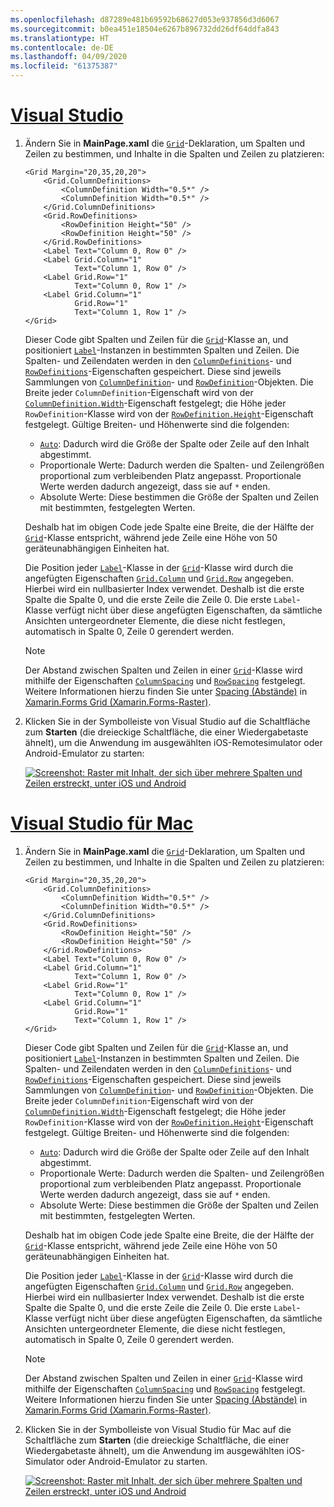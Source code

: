 ```yaml
---
ms.openlocfilehash: d87289e481b69592b68627d053e937856d3d6067
ms.sourcegitcommit: b0ea451e18504e6267b896732dd26df64ddfa843
ms.translationtype: HT
ms.contentlocale: de-DE
ms.lasthandoff: 04/09/2020
ms.locfileid: "61375387"
---
```

# <a name="visual-studio"></a>[Visual Studio](#tab/vswin)

1. Ändern Sie in **MainPage.xaml** die [`Grid`](xref:Xamarin.Forms.Grid)-Deklaration, um Spalten und Zeilen zu bestimmen, und Inhalte in die Spalten und Zeilen zu platzieren:

    ```xaml
    <Grid Margin="20,35,20,20">
        <Grid.ColumnDefinitions>
            <ColumnDefinition Width="0.5*" />
            <ColumnDefinition Width="0.5*" />
        </Grid.ColumnDefinitions>
        <Grid.RowDefinitions>
            <RowDefinition Height="50" />
            <RowDefinition Height="50" />
        </Grid.RowDefinitions>
        <Label Text="Column 0, Row 0" />
        <Label Grid.Column="1"
               Text="Column 1, Row 0" />
        <Label Grid.Row="1"
               Text="Column 0, Row 1" />
        <Label Grid.Column="1"
               Grid.Row="1"
               Text="Column 1, Row 1" />
    </Grid>
    ```

    Dieser Code gibt Spalten und Zeilen für die [`Grid`](xref:Xamarin.Forms.Grid)-Klasse an, und positioniert [`Label`](xref:Xamarin.Forms.Label)-Instanzen in bestimmten Spalten und Zeilen. Die Spalten- und Zeilendaten werden in den [`ColumnDefinitions`](xref:Xamarin.Forms.Grid.ColumnDefinitions)- und [`RowDefinitions`](xref:Xamarin.Forms.Grid.RowDefinitions)-Eigenschaften gespeichert. Diese sind jeweils Sammlungen von [`ColumnDefinition`](xref:Xamarin.Forms.ColumnDefinition)- und [`RowDefinition`](xref:Xamarin.Forms.RowDefinition)-Objekten. Die Breite jeder `ColumnDefinition`-Eigenschaft wird von der [`ColumnDefinition.Width`](xref:Xamarin.Forms.ColumnDefinition.Width)-Eigenschaft festgelegt; die Höhe jeder `RowDefinition`-Klasse wird von der [`RowDefinition.Height`](xref:Xamarin.Forms.RowDefinition.Height)-Eigenschaft festgelegt. Gültige Breiten- und Höhenwerte sind die folgenden:

    - [`Auto`](xref:Xamarin.Forms.GridUnitType.Auto): Dadurch wird die Größe der Spalte oder Zeile auf den Inhalt abgestimmt.
    - Proportionale Werte: Dadurch werden die Spalten- und Zeilengrößen proportional zum verbleibenden Platz angepasst. Proportionale Werte werden dadurch angezeigt, dass sie auf `*` enden.
    - Absolute Werte: Diese bestimmen die Größe der Spalten und Zeilen mit bestimmten, festgelegten Werten.

    Deshalb hat im obigen Code jede Spalte eine Breite, die der Hälfte der [`Grid`](xref:Xamarin.Forms.Grid)-Klasse entspricht, während jede Zeile eine Höhe von 50 geräteunabhängigen Einheiten hat.

    Die Position jeder [`Label`](xref:Xamarin.Forms.Label)-Klasse in der [`Grid`](xref:Xamarin.Forms.Grid)-Klasse wird durch die angefügten Eigenschaften [`Grid.Column`](xref:Xamarin.Forms.Grid.ColumnProperty) und [`Grid.Row`](xref:Xamarin.Forms.Grid.RowProperty) angegeben. Hierbei wird ein nullbasierter Index verwendet. Deshalb ist die erste Spalte die Spalte 0, und die erste Zeile die Zeile 0. Die erste `Label`-Klasse verfügt nicht über diese angefügten Eigenschaften, da sämtliche Ansichten untergeordneter Elemente, die diese nicht festlegen, automatisch in Spalte 0, Zeile 0 gerendert werden.

    > [!NOTE]
    > Der Abstand zwischen Spalten und Zeilen in einer [`Grid`](xref:Xamarin.Forms.Grid)-Klasse wird mithilfe der Eigenschaften [`ColumnSpacing`](xref:Xamarin.Forms.Grid.ColumnSpacing) und [`RowSpacing`](xref:Xamarin.Forms.Grid.RowSpacing) festgelegt. Weitere Informationen hierzu finden Sie unter [Spacing (Abstände)](~/xamarin-forms/user-interface/layouts/grid.md#spacing) in [Xamarin.Forms Grid (Xamarin.Forms-Raster)](~/xamarin-forms/user-interface/layouts/grid.md).

1. Klicken Sie in der Symbolleiste von Visual Studio auf die Schaltfläche zum **Starten** (die dreieckige Schaltfläche, die einer Wiedergabetaste ähnelt), um die Anwendung im ausgewählten iOS-Remotesimulator oder Android-Emulator zu starten:

    [![Screenshot: Raster mit Inhalt, der sich über mehrere Spalten und Zeilen erstreckt, unter iOS und Android](../images/columns-rows.png "Raster mit Inhalt in Spalten und Zeilen")](../images/columns-rows-large.png#lightbox "Raster mit Inhalt in Spalten und Zeilen")

# <a name="visual-studio-for-mac"></a>[Visual Studio für Mac](#tab/vsmac)

1. Ändern Sie in **MainPage.xaml** die [`Grid`](xref:Xamarin.Forms.Grid)-Deklaration, um Spalten und Zeilen zu bestimmen, und Inhalte in die Spalten und Zeilen zu platzieren:

    ```xaml
    <Grid Margin="20,35,20,20">
        <Grid.ColumnDefinitions>
            <ColumnDefinition Width="0.5*" />
            <ColumnDefinition Width="0.5*" />
        </Grid.ColumnDefinitions>
        <Grid.RowDefinitions>
            <RowDefinition Height="50" />
            <RowDefinition Height="50" />
        </Grid.RowDefinitions>
        <Label Text="Column 0, Row 0" />
        <Label Grid.Column="1"
               Text="Column 1, Row 0" />
        <Label Grid.Row="1"
               Text="Column 0, Row 1" />
        <Label Grid.Column="1"
               Grid.Row="1"
               Text="Column 1, Row 1" />
    </Grid>
    ```

    Dieser Code gibt Spalten und Zeilen für die [`Grid`](xref:Xamarin.Forms.Grid)-Klasse an, und positioniert [`Label`](xref:Xamarin.Forms.Label)-Instanzen in bestimmten Spalten und Zeilen. Die Spalten- und Zeilendaten werden in den [`ColumnDefinitions`](xref:Xamarin.Forms.Grid.ColumnDefinitions)- und [`RowDefinitions`](xref:Xamarin.Forms.Grid.RowDefinitions)-Eigenschaften gespeichert. Diese sind jeweils Sammlungen von [`ColumnDefinition`](xref:Xamarin.Forms.ColumnDefinition)- und [`RowDefinition`](xref:Xamarin.Forms.RowDefinition)-Objekten. Die Breite jeder `ColumnDefinition`-Eigenschaft wird von der [`ColumnDefinition.Width`](xref:Xamarin.Forms.ColumnDefinition.Width)-Eigenschaft festgelegt; die Höhe jeder `RowDefinition`-Klasse wird von der [`RowDefinition.Height`](xref:Xamarin.Forms.RowDefinition.Height)-Eigenschaft festgelegt. Gültige Breiten- und Höhenwerte sind die folgenden:

    - [`Auto`](xref:Xamarin.Forms.GridUnitType.Auto): Dadurch wird die Größe der Spalte oder Zeile auf den Inhalt abgestimmt.
    - Proportionale Werte: Dadurch werden die Spalten- und Zeilengrößen proportional zum verbleibenden Platz angepasst. Proportionale Werte werden dadurch angezeigt, dass sie auf `*` enden.
    - Absolute Werte: Diese bestimmen die Größe der Spalten und Zeilen mit bestimmten, festgelegten Werten.

    Deshalb hat im obigen Code jede Spalte eine Breite, die der Hälfte der [`Grid`](xref:Xamarin.Forms.Grid)-Klasse entspricht, während jede Zeile eine Höhe von 50 geräteunabhängigen Einheiten hat.

    Die Position jeder [`Label`](xref:Xamarin.Forms.Label)-Klasse in der [`Grid`](xref:Xamarin.Forms.Grid)-Klasse wird durch die angefügten Eigenschaften [`Grid.Column`](xref:Xamarin.Forms.Grid.ColumnProperty) und [`Grid.Row`](xref:Xamarin.Forms.Grid.RowProperty) angegeben. Hierbei wird ein nullbasierter Index verwendet. Deshalb ist die erste Spalte die Spalte 0, und die erste Zeile die Zeile 0. Die erste `Label`-Klasse verfügt nicht über diese angefügten Eigenschaften, da sämtliche Ansichten untergeordneter Elemente, die diese nicht festlegen, automatisch in Spalte 0, Zeile 0 gerendert werden.

    > [!NOTE]
    > Der Abstand zwischen Spalten und Zeilen in einer [`Grid`](xref:Xamarin.Forms.Grid)-Klasse wird mithilfe der Eigenschaften [`ColumnSpacing`](xref:Xamarin.Forms.Grid.ColumnSpacing) und [`RowSpacing`](xref:Xamarin.Forms.Grid.RowSpacing) festgelegt. Weitere Informationen hierzu finden Sie unter [Spacing (Abstände)](~/xamarin-forms/user-interface/layouts/grid.md#spacing) in [Xamarin.Forms Grid (Xamarin.Forms-Raster)](~/xamarin-forms/user-interface/layouts/grid.md).

1. Klicken Sie in der Symbolleiste von Visual Studio für Mac auf die Schaltfläche zum **Starten** (die dreieckige Schaltfläche, die einer Wiedergabetaste ähnelt), um die Anwendung im ausgewählten iOS-Simulator oder Android-Emulator zu starten.

    [![Screenshot: Raster mit Inhalt, der sich über mehrere Spalten und Zeilen erstreckt, unter iOS und Android](../images/columns-rows.png "Raster mit Inhalt in Spalten und Zeilen")](../images/columns-rows-large.png#lightbox "Raster mit Inhalt in Spalten und Zeilen")
